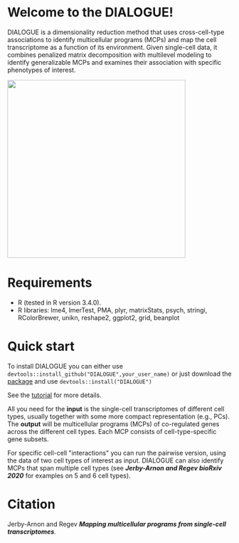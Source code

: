 # **Welcome to the DIALOGUE!**

DIALOGUE is a dimensionality reduction method that uses cross-cell-type associations to identify multicellular programs (MCPs) and map the cell transcriptome as a function of its environment. Given single-cell data, it combines penalized matrix decomposition with multilevel modeling to identify generalizable MCPs and examines their association with specific phenotypes of interest.

<img src="https://github.com/livnatje/DIALOGUE/blob/master/Images/DIALOGUE_overview.png" width=400 />

# **Requirements**

* R (tested in R version 3.4.0).
* R libraries: lme4, lmerTest, PMA, plyr, matrixStats, psych, stringi, RColorBrewer, unikn, reshape2, ggplot2, grid, beanplot

# **Quick start**

To install DIALOGUE you can either use ```devtools::install_github("DIALOGUE",your_user_name)``` or just download the [package](https://singlecell.broadinstitute.org/single_cell/study/SCP958/dialogue#study-download) and use ```devtools::install("DIALOGUE")```

See the [tutorial](https://github.com/livnatje/DIALOGUE/wiki/Tutorial) for more details.

All you need for the **input** is the single-cell transcriptomes of different cell types, usually together with some more compact representation (e.g., PCs). The **output** will be multicellular programs (MCPs) of co-regulated genes across the different cell types. Each MCP consists of cell-type-specific gene subsets.

For specific cell-cell "interactions" you can run the pairwise version, using the data of two cell types of interest as input. DIALOGUE can also identify MCPs that span multiple cell types (see **_Jerby-Arnon and Regev bioRxiv 2020_** for examples on 5 and 6 cell types). 

# Citation

Jerby-Arnon and Regev _**Mapping multicellular programs from single-cell transcriptomes**_.


